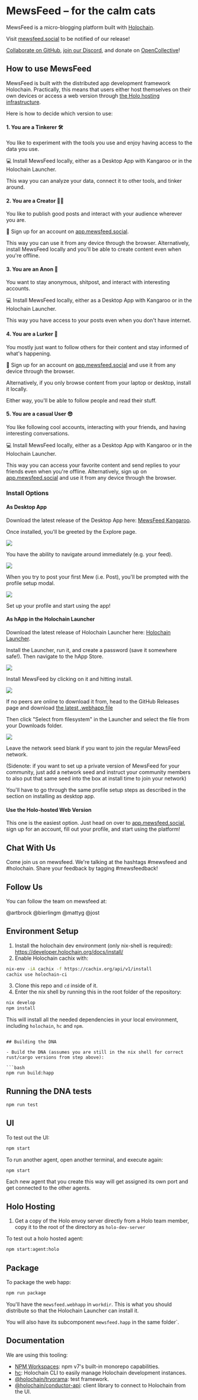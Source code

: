 # MewsFeed – for the calm cats

MewsFeed is a micro-blogging platform built with [Holochain](https://holochain.org).

Visit [mewsfeed.social](https://mewsfeed.social) to be notified of our release!

[Collaborate on GitHub](https://github.com/orgs/GeekGene/projects/1), [join our Discord](https://discord.gg/D3BykUZumM), and donate on [OpenCollective](https://opencollective.com/mewsfeed)!

## How to use MewsFeed

MewsFeed is built with the distributed app development framework Holochain. Practically, this means that users either host themselves on their own devices or access a web version through [the Holo hosting infrastructure](https://holo.host).

Here is how to decide which version to use:

#### 1. You are a Tinkerer 🛠️
You like to experiment with the tools you use and enjoy having access to the data you use.

💻 Install MewsFeed locally, either as a Desktop App with Kangaroo or in the Holochain Launcher.

This way you can analyze your data, connect it to other tools, and tinker around.

#### 2. You are a Creator 🧑‍💻
You like to publish good posts and interact with your audience wherever you are.

📲 Sign up for an account on [app.mewsfeed.social](https://app.mewsfeed.social).

This way you can use it from any device through the browser. Alternatively, install MewsFeed locally and you'll be able to create content even when you're offline.

#### 3. You are an Anon 👤
You want to stay anonymous, shitpost, and interact with interesting accounts.

💻 Install MewsFeed locally, either as a Desktop App with Kangaroo or in the Holochain Launcher.

This way you have access to your posts even when you don't have internet.

#### 4. You are a Lurker 👀
You mostly just want to follow others for their content and stay informed of what's happening.

📲 Sign up for an account on [app.mewsfeed.social](https://app.mewsfeed.social) and use it from any device through the browser.

Alternatively, if you only browse content from your laptop or desktop, install it locally.

Either way, you'll be able to follow people and read their stuff.

#### 5. You are a casual User 😎
You like following cool accounts, interacting with your friends, and having interesting conversations.

💻 Install MewsFeed locally, either as a Desktop App with Kangaroo or in the Holochain Launcher.

This way you can access your favorite content and send replies to your friends even when you're offline. Alternatively, sign up on [app.mewsfeed.social](https://app.mewsfeed.social) and use it from any device through the browser.

### Install Options

#### As Desktop App
Download the latest release of the Desktop App here: [MewsFeed Kangaroo](https://github.com/GeekGene/mewsfeed-kangaroo/releases/tag/v0.10.1).

Once installed, you'll be greeted by the Explore page.

![](img/Holochain_Launcher_Beta_2_Explore.png)

You have the ability to navigate around immediately (e.g. your feed).

![](img/Holochain_Launcher_Beta_2_Feed.png)

When you try to post your first Mew (i.e. Post), you'll be prompted with the profile setup modal.

![](img/Holochain_Launcher_Beta_2_Profile_Modal.png)

Set up your profile and start using the app!

#### As hApp in the Holochain Launcher
Download the latest release of Holochain Launcher here: [Holochain Launcher](img/https://github.com/holochain/launcher/releases).

Install the Launcher, run it, and create a password (save it somewhere safe!). Then navigate to the hApp Store.

![](img/Holochain_Launcher_Beta_2_App_Store.png)

Install MewsFeed by clicking on it and hitting install.

![](img/Holochain_Launcher_Beta_2_MewsFeed_Peers_unavailable.png)

If no peers are online to download it from, head to the GitHub Releases page and download [the latest .webhapp file](https://github.com/GeekGene/mewsfeed/releases)

Then click "Select from filesystem" in the Launcher and select the file from your Downloads folder.

![](img/Holochain_Launcher_Beta_2_Appstore_MewsFeed_Install.png)

Leave the network seed blank if you want to join the regular MewsFeed network.

(Sidenote: if you want to set up a private version of MewsFeed for your community, just add a network seed and instruct your community members to also put that same seed into the box at install time to join your network)

You'll have to go through the same profile setup steps as described in the section on installing as desktop app.

#### Use the Holo-hosted Web Version
This one is the easiest option. Just head on over to [app.mewsfeed.social](https://app.mewsfeed.social), sign up for an account, fill out your profile, and start using the platform!

## Chat With Us

Come join us on mewsfeed. We're talking at the hashtags #mewsfeed and #holochain. Share your feedback by tagging #mewsfeedback!

## Follow Us

You can follow the team on mewsfeed at:

@artbrock
@bierlingm
@mattyg
@jost

## Environment Setup

1. Install the holochain dev environment (only nix-shell is required): https://developer.holochain.org/docs/install/
2. Enable Holochain cachix with:

```bash
nix-env -iA cachix -f https://cachix.org/api/v1/install
cachix use holochain-ci
```

3. Clone this repo and `cd` inside of it.
4. Enter the nix shell by running this in the root folder of the repository:

```bash
nix develop
npm install
```

This will install all the needed dependencies in your local environment, including `holochain`, `hc` and `npm`.
```

## Building the DNA

- Build the DNA (assumes you are still in the nix shell for correct rust/cargo versions from step above):

```bash
npm run build:happ
```

## Running the DNA tests

```bash
npm run test
```

## UI

To test out the UI:

```bash
npm start
```

To run another agent, open another terminal, and execute again:

```bash
npm start
```

Each new agent that you create this way will get assigned its own port and get connected to the other agents.

## Holo Hosting

1. Get a copy of the Holo envoy server directly from a Holo team member, copy it to the root of the directory as `holo-dev-server`

To test out a holo hosted agent:

```bash
npm start:agent:holo
```

## Package

To package the web happ:

```bash
npm run package
```

You'll have the `mewsfeed.webhapp` in `workdir`. This is what you should distribute so that the Holochain Launcher can install it.

You will also have its subcomponent `mewsfeed.happ` in the same folder`.

## Documentation

We are using this tooling:

- [NPM Workspaces](https://docs.npmjs.com/cli/v7/using-npm/workspaces/): npm v7's built-in monorepo capabilities.
- [hc](https://github.com/holochain/holochain/tree/develop/crates/hc): Holochain CLI to easily manage Holochain development instances.
- [@holochain/tryorama](https://www.npmjs.com/package/@holochain/tryorama): test framework.
- [@holochain/conductor-api](https://www.npmjs.com/package/@holochain/conductor-api): client library to connect to Holochain from the UI.
